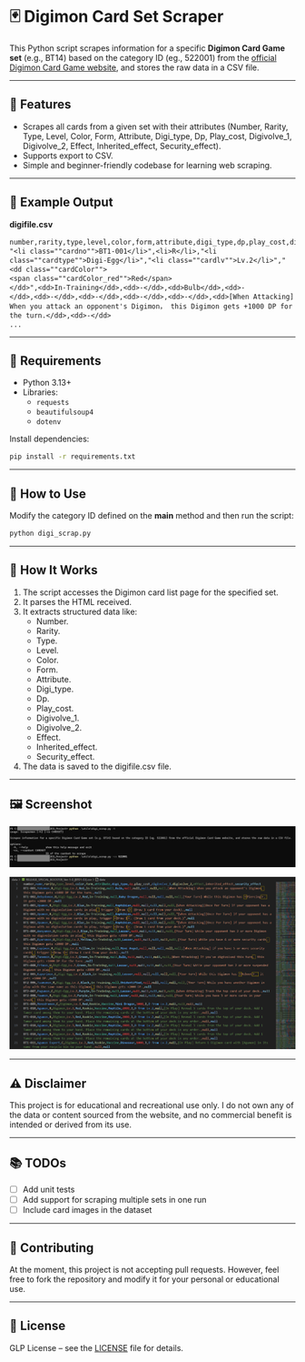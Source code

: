 
# 🃏 Digimon Card Set Scraper

This Python script scrapes information for a specific **Digimon Card Game set** (e.g., BT14) based on the category ID (eg., 522001) from the [official Digimon Card Game website](https://world.digimoncard.com/), and stores the raw data in a CSV file.

---

## 📌 Features

- Scrapes all cards from a given set with their attributes (Number, Rarity, Type, Level, Color, Form, Attribute, Digi_type, Dp, Play_cost, Digivolve_1, Digivolve_2, Effect, Inherited_effect, Security_effect).
- Supports export to CSV.
- Simple and beginner-friendly codebase for learning web scraping.

---

## 📁 Example Output

**digifile.csv**
```csv
number,rarity,type,level,color,form,attribute,digi_type,dp,play_cost,digivolve_1,digivolve_2,effect,inherited_effect,security_effect
"<li class=""cardno"">BT1-001</li>",<li>R</li>,"<li class=""cardtype"">Digi-Egg</li>","<li class=""cardlv"">Lv.2</li>","<dd class=""cardColor"">
<span class=""cardColor_red"">Red</span>
</dd>",<dd>In-Training</dd>,<dd>-</dd>,<dd>Bulb</dd>,<dd>-              </dd>,<dd>-</dd>,<dd>-</dd>,<dd>-</dd>,<dd>-</dd>,<dd>[When Attacking] When you attack an opponent's Digimon， this Digimon gets +1000 DP for the turn.</dd>,<dd>-</dd>
...
```

---

## 🔧 Requirements

- Python 3.13+
- Libraries:
  - `requests`
  - `beautifulsoup4`
  - `dotenv`

Install dependencies:
```bash
pip install -r requirements.txt
```

---

## 🚀 How to Use

Modify the category ID defined on the __main__ method and then run the script:
```bash
python digi_scrap.py
```

---

## 🧠 How It Works

1. The script accesses the Digimon card list page for the specified set.
2. It parses the HTML received.
3. It extracts structured data like:
    - Number.
    - Rarity.
    - Type.
    - Level.
    - Color.
    - Form.
    - Attribute.
    - Digi_type.
    - Dp.
    - Play_cost.
    - Digivolve_1.
    - Digivolve_2.
    - Effect.
    - Inherited_effect.
    - Security_effect.
4. The data is saved to the digifile.csv file.

---

## 🖼️ Screenshot

![Console Output Screenshot](assets/console.jpg)

![Output File Screenshot](assets/digifile.jpg)

---

## ⚠️ Disclaimer

This project is for educational and recreational use only. I do not own any of the data or content sourced from the website, and no commercial benefit is intended or derived from its use.

---

## 📚 TODOs

- [ ] Add unit tests
- [ ] Add support for scraping multiple sets in one run
- [ ] Include card images in the dataset

---

## 🤝 Contributing

At the moment, this project is not accepting pull requests. However, feel free to fork the repository and modify it for your personal or educational use.

---

## 📄 License

GLP License – see the [LICENSE](LICENSE) file for details.

